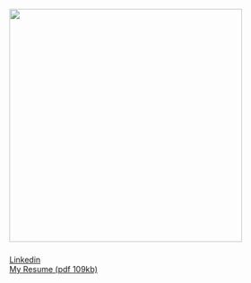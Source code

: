 
  <br clear="both">

  <div align="left">
    <img height="415" src="https://i.imgur.com/lUBSwZj.png"  />
  </div>


  ###
  [Linkedin](https://www.linkedin.com/in/erickcintra)
  </br>
  [My Resume (pdf 109kb)](https://duckduckgo.com)
